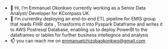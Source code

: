 - 👋 Hi, I’m Emmanuel Okonkwo currently working as a Senior Data Analyst/ Developer for KCompass UK
- 👀 I’m currentky deploying an end-to-end ETL pipeline for EMIS group that reads FHIR data , Trnasforms it into Pyspark Dataframe and writes it to AWS Postresql Database, enabling us to deploy PowerBI to the dataframes or tables for further business intellegnce and analysis
- 📫 you can reach me on emmanuelchizobaokonkwo@gmail.com

<!---
emmachizo123/emmachizo123 is a ✨ special ✨ repository because its `README.md` (this file) appears on your GitHub profile.
You can click the Preview link to take a look at your changes.
--->
